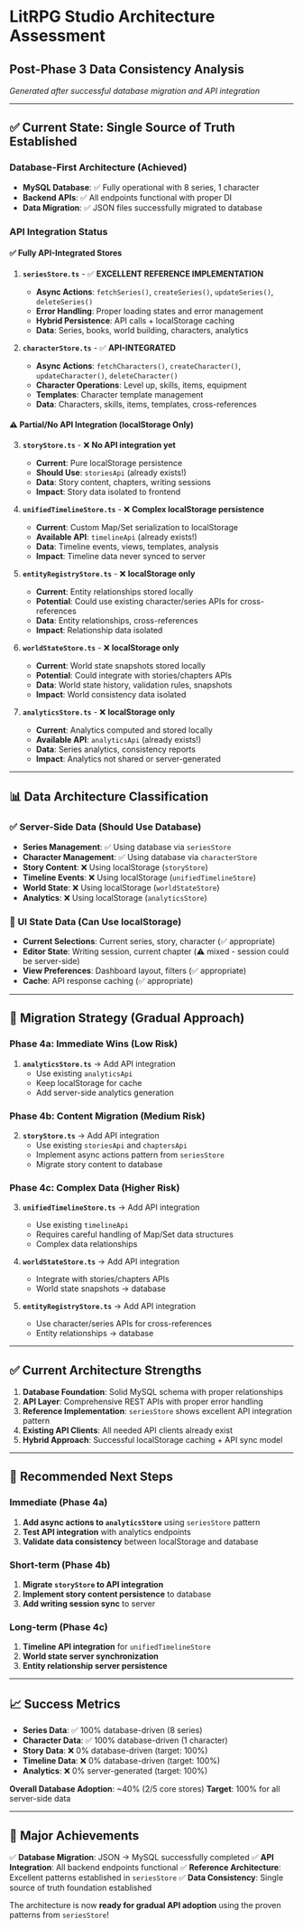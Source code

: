 # LitRPG Studio Architecture Assessment
## Post-Phase 3 Data Consistency Analysis

*Generated after successful database migration and API integration*

---

## ✅ **Current State: Single Source of Truth Established**

### **Database-First Architecture (Achieved)**
- **MySQL Database**: ✅ Fully operational with 8 series, 1 character
- **Backend APIs**: ✅ All endpoints functional with proper DI
- **Data Migration**: ✅ JSON files successfully migrated to database

### **API Integration Status**

#### ✅ **Fully API-Integrated Stores**
1. **`seriesStore.ts`** - ✅ **EXCELLENT REFERENCE IMPLEMENTATION**
   - **Async Actions**: `fetchSeries()`, `createSeries()`, `updateSeries()`, `deleteSeries()`
   - **Error Handling**: Proper loading states and error management
   - **Hybrid Persistence**: API calls + localStorage caching
   - **Data**: Series, books, world building, characters, analytics

2. **`characterStore.ts`** - ✅ **API-INTEGRATED**
   - **Async Actions**: `fetchCharacters()`, `createCharacter()`, `updateCharacter()`, `deleteCharacter()`
   - **Character Operations**: Level up, skills, items, equipment
   - **Templates**: Character template management
   - **Data**: Characters, skills, items, templates, cross-references

#### ⚠️ **Partial/No API Integration (localStorage Only)**
3. **`storyStore.ts`** - ❌ **No API integration yet**
   - **Current**: Pure localStorage persistence
   - **Should Use**: `storiesApi` (already exists!)
   - **Data**: Story content, chapters, writing sessions
   - **Impact**: Story data isolated to frontend

4. **`unifiedTimelineStore.ts`** - ❌ **Complex localStorage persistence**
   - **Current**: Custom Map/Set serialization to localStorage
   - **Available API**: `timelineApi` (already exists!)
   - **Data**: Timeline events, views, templates, analysis
   - **Impact**: Timeline data never synced to server

5. **`entityRegistryStore.ts`** - ❌ **localStorage only**
   - **Current**: Entity relationships stored locally
   - **Potential**: Could use existing character/series APIs for cross-references
   - **Data**: Entity relationships, cross-references
   - **Impact**: Relationship data isolated

6. **`worldStateStore.ts`** - ❌ **localStorage only**
   - **Current**: World state snapshots stored locally
   - **Potential**: Could integrate with stories/chapters APIs
   - **Data**: World state history, validation rules, snapshots
   - **Impact**: World consistency data isolated

7. **`analyticsStore.ts`** - ❌ **localStorage only**
   - **Current**: Analytics computed and stored locally
   - **Available API**: `analyticsApi` (already exists!)
   - **Data**: Series analytics, consistency reports
   - **Impact**: Analytics not shared or server-generated

---

## 📊 **Data Architecture Classification**

### **✅ Server-Side Data (Should Use Database)**
- **Series Management**: ✅ Using database via `seriesStore`
- **Character Management**: ✅ Using database via `characterStore`
- **Story Content**: ❌ Using localStorage (`storyStore`)
- **Timeline Events**: ❌ Using localStorage (`unifiedTimelineStore`)
- **World State**: ❌ Using localStorage (`worldStateStore`)
- **Analytics**: ❌ Using localStorage (`analyticsStore`)

### **🔄 UI State Data (Can Use localStorage)**
- **Current Selections**: Current series, story, character (✅ appropriate)
- **Editor State**: Writing session, current chapter (⚠️ mixed - session could be server-side)
- **View Preferences**: Dashboard layout, filters (✅ appropriate)
- **Cache**: API response caching (✅ appropriate)

---

## 🎯 **Migration Strategy (Gradual Approach)**

### **Phase 4a: Immediate Wins (Low Risk)**
1. **`analyticsStore.ts`** → Add API integration
   - Use existing `analyticsApi`
   - Keep localStorage for cache
   - Add server-side analytics generation

### **Phase 4b: Content Migration (Medium Risk)**
2. **`storyStore.ts`** → Add API integration
   - Use existing `storiesApi` and `chaptersApi`
   - Implement async actions pattern from `seriesStore`
   - Migrate story content to database

### **Phase 4c: Complex Data (Higher Risk)**
3. **`unifiedTimelineStore.ts`** → Add API integration
   - Use existing `timelineApi`
   - Requires careful handling of Map/Set data structures
   - Complex data relationships

4. **`worldStateStore.ts`** → Add API integration
   - Integrate with stories/chapters APIs
   - World state snapshots → database

5. **`entityRegistryStore.ts`** → Add API integration
   - Use character/series APIs for cross-references
   - Entity relationships → database

---

## ✅ **Current Architecture Strengths**

1. **Database Foundation**: Solid MySQL schema with proper relationships
2. **API Layer**: Comprehensive REST APIs with proper error handling
3. **Reference Implementation**: `seriesStore` shows excellent API integration pattern
4. **Existing API Clients**: All needed API clients already exist
5. **Hybrid Approach**: Successful localStorage caching + API sync model

---

## 🔧 **Recommended Next Steps**

### **Immediate (Phase 4a)**
1. **Add async actions to `analyticsStore`** using `seriesStore` pattern
2. **Test API integration** with analytics endpoints
3. **Validate data consistency** between localStorage and database

### **Short-term (Phase 4b)**
1. **Migrate `storyStore` to API integration**
2. **Implement story content persistence** to database
3. **Add writing session sync** to server

### **Long-term (Phase 4c)**
1. **Timeline API integration** for `unifiedTimelineStore`
2. **World state server synchronization**
3. **Entity relationship server persistence**

---

## 📈 **Success Metrics**

- **Series Data**: ✅ 100% database-driven (8 series)
- **Character Data**: ✅ 100% database-driven (1 character)
- **Story Data**: ❌ 0% database-driven (target: 100%)
- **Timeline Data**: ❌ 0% database-driven (target: 100%)
- **Analytics**: ❌ 0% server-generated (target: 100%)

**Overall Database Adoption**: ~40% (2/5 core stores)
**Target**: 100% for all server-side data

---

## 🎉 **Major Achievements**

✅ **Database Migration**: JSON → MySQL successfully completed
✅ **API Integration**: All backend endpoints functional
✅ **Reference Architecture**: Excellent patterns established in `seriesStore`
✅ **Data Consistency**: Single source of truth foundation established

The architecture is now **ready for gradual API adoption** using the proven patterns from `seriesStore`!